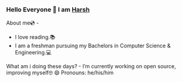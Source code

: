 ### Hello Everyone 👋 I am [Harsh](https://harshsinha03.github.io)

About me💿 - 
* I love reading.📚
* I am a freshman pursuing my Bachelors in Computer Science & Engineering.💻

What am i doing these days? - I’m currently working on open source, improving myself🤓
😄 Pronouns: he/his/him
<!--
**harshsinha03/harshsinha03** is a ✨ _special_ ✨ repository because its `README.md` (this file) appears on your GitHub profile.

Here are some ideas to get you started:

- 🔭 I’m currently working on open source, improving myself😄
- 🌱 I’m currently learning ...
- 👯 I’m looking to collaborate on ...
- 🤔 I’m looking for help with ...
- 💬 Ask me about ...
- 📫 How to reach me: ...
😄 Pronouns: he/his/him
- ⚡ Fun fact: ...
-->
